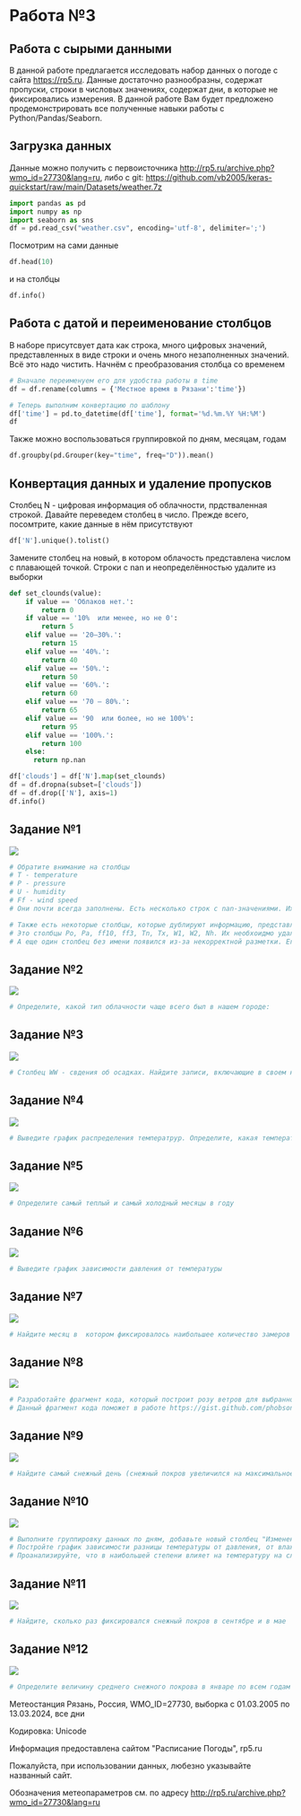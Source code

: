# Работа №3
## Работа с сырыми данными
В данной работе предлагается исследовать набор данных о погоде с сайта https://rp5.ru. Данные достаточно разнообразны, содержат пропуски, строки в числовых значениях, содержат дни, в которые не фиксировались измерения. В данной работе Вам будет предложено продемонстрировать все полученные навыки работы с Python/Pandas/Seaborn.

## Загрузка данных
Данные можно получить с первоисточника http://rp5.ru/archive.php?wmo_id=27730&lang=ru, либо с git: https://github.com/vb2005/keras-quickstart/raw/main/Datasets/weather.7z

``` python
import pandas as pd
import numpy as np
import seaborn as sns
df = pd.read_csv("weather.csv", encoding='utf-8', delimiter=';')
```

Посмотрим на сами данные
``` python
df.head(10)
```

и на столбцы
``` python
df.info()
```

## Работа с датой и переименование столбцов
В наборе присутсвует дата как строка, много цифровых значений, представленных в виде строки и очень много незаполненных значений. Всё это надо чистить. Начнём с преобразования столбца со временем
``` python
# Вначале переименуем его для удобства работы в time
df = df.rename(columns = {'Местное время в Рязани':'time'})

# Теперь выполним конвертацию по шаблону
df['time'] = pd.to_datetime(df['time'], format='%d.%m.%Y %H:%M')
df
```

Также можно воспользоваться группировкой по дням, месяцам, годам
``` python
df.groupby(pd.Grouper(key="time", freq="D")).mean()
```

## Конвертация данных и удаление пропусков
Столбец N - цифровая информация об облачности, прдстваленная строкой. Давайте переведем столбец в число. Прежде всего, посомтрите, какие данные в нём присутствуют
``` python
df['N'].unique().tolist()
```

Замените столбец на новый, в котором облачость представлена числом с плавающей точкой. Строки с nan и неопределённостью удалите из выборки
``` python
def set_clounds(value):
    if value == 'Облаков нет.':
        return 0
    if value == '10%  или менее, но не 0':
        return 5
    elif value == '20–30%.':
        return 15
    elif value == '40%.':
        return 40
    elif value == '50%.':
        return 50
    elif value == '60%.':
        return 60
    elif value == '70 – 80%.':
        return 65
    elif value == '90  или более, но не 100%':
        return 95
    elif value == '100%.':
        return 100
    else:
      return np.nan

df['clouds'] = df['N'].map(set_clounds)
df = df.dropna(subset=['clouds'])
df = df.drop(['N'], axis=1)
df.info()
```

## Задание №1
![](https://img.shields.io/badge/Задача%201-red)
``` python
# Обратите внимание на столбцы
# T - temperature
# P - pressure
# U - humidity
# Ff - wind speed
# Они почти всегда заполнены. Есть несколько строк с nan-значениями. Их необходимо удалить

# Также есть некоторые столбцы, которые дублируют информацию, представляя её в иной форме.
# Это столбцы Po, Pa, ff10, ff3, Tn, Tx, W1, W2, Nh. Их необхоидмо удалить
# А еще один столбец без имени появился из-за некорректной разметки. Его также необъодимо удалить
```

## Задание №2
![](https://img.shields.io/badge/Задача%202-red)
``` python
# Определите, какой тип облачности чаще всего был в нашем городе:
```

## Задание №3
![](https://img.shields.io/badge/Задача%203-red)
``` python
# Столбец WW - свдения об осадках. Найдите записи, включающие в своем названии "туман".
```

## Задание №4
![](https://img.shields.io/badge/Задача%204-red)
``` python
# Выведите график распределения температрур. Определите, какая температура была чаще всего
```

## Задание №5
![](https://img.shields.io/badge/Задача%205-red)
``` python
# Определите самый теплый и самый холодный месяцы в году
```

## Задание №6
![](https://img.shields.io/badge/Задача%206-red)
``` python
# Выведите график зависимости давления от температуры
```

## Задание №7
![](https://img.shields.io/badge/Задача%207-red)
``` python
# Найдите месяц в  котором фиксировалось наибольшее количество замеров с сильным ветром (Ff > 6 м/с)
```

## Задание №8
![](https://img.shields.io/badge/Задача%208-red)
``` python
# Разработайте фрагмент кода, который построит розу ветров для выбранного кода
# Данный фрагмент кода поможет в работе https://gist.github.com/phobson/41b41bdd157a2bcf6e14
```

## Задание №9
![](https://img.shields.io/badge/Задача%209-red)
``` python
# Найдите самый снежный день (снежный покров увеличился на максимальное значение)
```

## Задание №10
![](https://img.shields.io/badge/Задача%2010-red)
``` python
# Выполните группировку данных по дням, добавьте новый столбец "Изменение температуры" и запишите в него разницу значений (сегодня - завтра)
# Постройте график зависимости разницы температуры от давления, от влажности, от скорости ветра
# Проанализируйте, что в наибольшей степени влияет на температуру на следующий день
```

## Задание №11
![](https://img.shields.io/badge/Задача%2011-red)
``` python
# Найдите, сколько раз фиксировался снежный покров в сентябре и в мае
```

## Задание №12
![](https://img.shields.io/badge/Задача%2012-red)
``` python
# Определите величину среднего снежного покрова в январе по всем годам
```

Метеостанция Рязань, Россия, WMO_ID=27730, выборка с 01.03.2005 по 13.03.2024, все дни

Кодировка: Unicode

Информация предоставлена сайтом "Расписание Погоды", rp5.ru

Пожалуйста, при использовании данных, любезно указывайте названный сайт.

Обозначения метеопараметров см. по адресу http://rp5.ru/archive.php?wmo_id=27730&lang=ru
